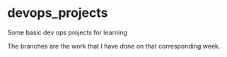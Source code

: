 # devops_projects
Some basic dev ops projects for learning

The branches are the work that I have done on that corresponding week.
